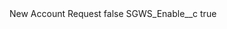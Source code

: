 <?xml version="1.0" encoding="UTF-8"?>
<CustomMetadata xmlns="http://soap.sforce.com/2006/04/metadata" xmlns:xsi="http://www.w3.org/2001/XMLSchema-instance" xmlns:xsd="http://www.w3.org/2001/XMLSchema">
    <label>New Account Request</label>
    <protected>false</protected>
    <values>
        <field>SGWS_Enable__c</field>
        <value xsi:type="xsd:boolean">true</value>
    </values>
</CustomMetadata>
